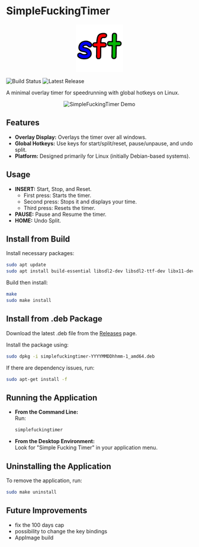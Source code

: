 # SimpleFuckingTimer

<div align="center">
  <img src="assets/sft-logo-256.png" alt="SimpleFuckingTimer Logo" width="128" />
</div>


![Build Status](https://github.com/yetanotherf0rked/simplefuckingtimer/actions/workflows/build-deb.yml/badge.svg)
![Latest Release](https://img.shields.io/github/release/yetanotherf0rked/simplefuckingtimer.svg)

A minimal overlay timer for speedrunning with global hotkeys on Linux.

<div align="center">
  <img src="assets/demo.gif" alt="SimpleFuckingTimer Demo" width="128" />
</div>

## Features
- **Overlay Display:** Overlays the timer over all windows.
- **Global Hotkeys:** Use keys for start/split/reset, pause/unpause, and undo split.
- **Platform:** Designed primarily for Linux (initially Debian-based systems).

## Usage
- **INSERT:** Start, Stop, and Reset.
  - First press: Starts the timer.
  - Second press: Stops it and displays your time.
  - Third press: Resets the timer.
- **PAUSE:** Pause and Resume the timer.
- **HOME:** Undo Split.

## Install from Build
Install necessary packages:
~~~bash
sudo apt update
sudo apt install build-essential libsdl2-dev libsdl2-ttf-dev libx11-dev
~~~

Build then install:
~~~bash
make
sudo make install
~~~

## Install from .deb Package
Download the latest .deb file from the [Releases](https://github.com/yetanotherf0rked/simplefuckingtimer/releases) page.

Install the package using:
~~~bash
sudo dpkg -i simplefuckingtimer-YYYYMMDDhhmm-1_amd64.deb
~~~

If there are dependency issues, run:
~~~bash
sudo apt-get install -f
~~~

## Running the Application
- **From the Command Line:**  
  Run:
  ~~~bash
  simplefuckingtimer
  ~~~
- **From the Desktop Environment:**  
  Look for "Simple Fucking Timer" in your application menu.

## Uninstalling the Application
To remove the application, run:
~~~bash
sudo make uninstall
~~~

## Future Improvements
- fix the 100 days cap
- possibility to change the key bindings
- AppImage build

